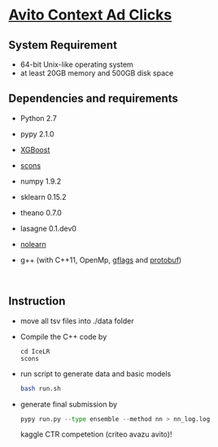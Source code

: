 # [Avito Context Ad Clicks](https://www.kaggle.com/c/avito-context-ad-clicks)

## System Requirement

- 64-bit Unix-like operating system 
- at least 20GB memory and 500GB disk space

## Dependencies and requirements

- Python 2.7
  
- pypy 2.1.0
  
- [XGBoost](https://github.com/dmlc/xgboost)
  
- [scons](http://www.scons.org/)
  
- numpy 1.9.2
  
- sklearn 0.15.2
  
- theano 0.7.0
  
- lasagne 0.1.dev0
  
- [nolearn](https://github.com/dnouri/nolearn)
  
- g++ (with C++11, OpenMp, [gflags](https://github.com/gflags/gflags) and [protobuf](https://github.com/google/protobuf))
  
  ​

## Instruction

- move all tsv files into ./data folder
  
- Compile the C++ code by 
  
  ``` 
  cd IceLR
  scons
  ```
  
- run script to generate data and basic models
  
  ``` sh
  bash run.sh
  ```
  
- generate final submission by 
  
  ``` python
  pypy run.py --type ensemble --method nn > nn_log.log
  ```
  
  
  kaggle CTR competetion (criteo avazu avito)!
  ​
